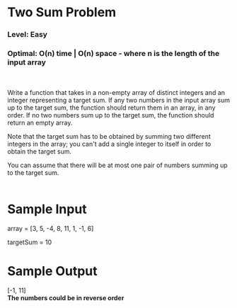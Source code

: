 # Two Sum Problem 

### Level: Easy 
### Optimal: O(n) time | O(n) space - where n is the length of the input array 
<br/><br/>
Write a function that takes in a non-empty array of distinct integers and an integer representing a target sum. If any two numbers in the input array sum up to the target sum, the function should return them in an array, in any order. If no two numbers sum up to the target sum, the function should return an empty array.

Note that the target sum has to be obtained by summing two different integers in the array; you can't add a single integer to itself in order to obtain the target sum.

You can assume that there will be at most one pair of numbers summing up to the target sum.
<br/><br/>
# Sample Input
array = [3, 5, -4, 8, 11, 1, -1, 6]

targetSum = 10

# Sample Output
[-1, 11]  
**The numbers could be in reverse order**
